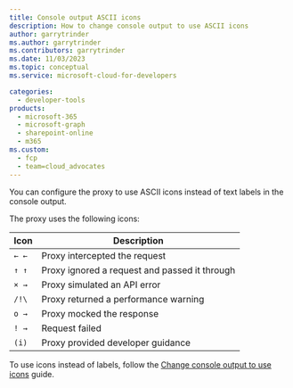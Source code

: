 ```yaml
---
title: Console output ASCII icons
description: How to change console output to use ASCII icons
author: garrytrinder
ms.author: garrytrinder
ms.contributors: garrytrinder
ms.date: 11/03/2023
ms.topic: conceptual
ms.service: microsoft-cloud-for-developers

categories:
  - developer-tools
products:
  - microsoft-365
  - microsoft-graph
  - sharepoint-online
  - m365
ms.custom:
  - fcp
  - team=cloud_advocates
---
```


You can configure the proxy to use ASCII icons instead of text labels in the console output.

The proxy uses the following icons:

| Icon | Description |
| ----- | ------------ |
|`← ←`| Proxy intercepted the request |
|`↑ ↑`| Proxy ignored a request and passed it through |
|`× →`| Proxy simulated an API error |
|`/!\`| Proxy returned a performance warning |
|`o →`| Proxy mocked the response |
|`! →`| Request failed |
|`(i)`| Proxy provided developer guidance |

To use icons instead of labels, follow the [Change console output to use icons](./Change-console-output-to-use-icons.md) guide.
